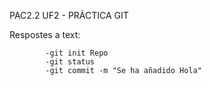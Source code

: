 
PAC2.2 UF2 - PRÀCTICA GIT

Respostes a text:
			
			-git init Repo
			-git status
			-git commit -m "Se ha añadido Hola"
